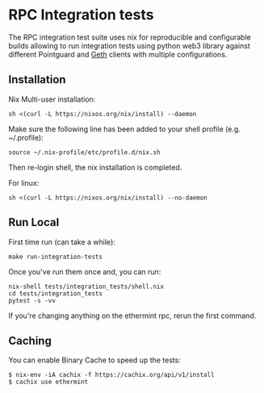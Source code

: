 # RPC Integration tests

The RPC integration test suite uses nix for reproducible and configurable
builds allowing to run integration tests using python web3 library against
different Pointguard and [Geth](https://github.com/ethereum/go-ethereum) clients with multiple configurations.

## Installation

Nix Multi-user installation:

```
sh <(curl -L https://nixos.org/nix/install) --daemon
```

Make sure the following line has been added to your shell profile (e.g. ~/.profile):

```
source ~/.nix-profile/etc/profile.d/nix.sh
```

Then re-login shell, the nix installation is completed.

For linux:

```
sh <(curl -L https://nixos.org/nix/install) --no-daemon
```

## Run Local

First time run (can take a while):

```
make run-integration-tests
```

Once you've run them once and, you can run:

```
nix-shell tests/integration_tests/shell.nix
cd tests/integration_tests
pytest -s -vv
```

If you're changing anything on the ethermint rpc, rerun the first command.


## Caching

You can enable Binary Cache to speed up the tests:

```
$ nix-env -iA cachix -f https://cachix.org/api/v1/install
$ cachix use ethermint
```